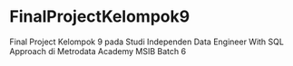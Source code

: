 # FinalProjectKelompok9
Final Project Kelompok 9 pada Studi Independen Data Engineer With SQL Approach di Metrodata Academy MSIB Batch 6
